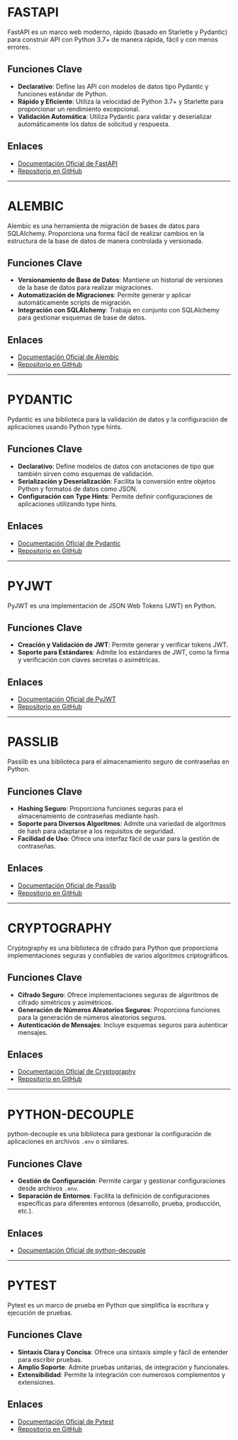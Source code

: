 # FASTAPI

FastAPI es un marco web moderno, rápido (basado en Starlette y Pydantic) para construir API con Python 3.7+ de manera rápida, fácil y con menos errores.

## Funciones Clave

- **Declarativo**: Define las API con modelos de datos tipo Pydantic y funciones estándar de Python.
- **Rápido y Eficiente**: Utiliza la velocidad de Python 3.7+ y Starlette para proporcionar un rendimiento excepcional.
- **Validación Automática**: Utiliza Pydantic para validar y deserializar automáticamente los datos de solicitud y respuesta.

## Enlaces

- [Documentación Oficial de FastAPI](https://fastapi.tiangolo.com/)
- [Repositorio en GitHub](https://github.com/tiangolo/fastapi)

---

# ALEMBIC

Alembic es una herramienta de migración de bases de datos para SQLAlchemy. Proporciona una forma fácil de realizar cambios en la estructura de la base de datos de manera controlada y versionada.

## Funciones Clave

- **Versionamiento de Base de Datos**: Mantiene un historial de versiones de la base de datos para realizar migraciones.
- **Automatización de Migraciones**: Permite generar y aplicar automáticamente scripts de migración.
- **Integración con SQLAlchemy**: Trabaja en conjunto con SQLAlchemy para gestionar esquemas de base de datos.

## Enlaces

- [Documentación Oficial de Alembic](https://alembic.sqlalchemy.org/en/latest/)
- [Repositorio en GitHub](https://github.com/sqlalchemy/alembic)

---

# PYDANTIC

Pydantic es una biblioteca para la validación de datos y la configuración de aplicaciones usando Python type hints.

## Funciones Clave

- **Declarativo**: Define modelos de datos con anotaciones de tipo que también sirven como esquemas de validación.
- **Serialización y Deserialización**: Facilita la conversión entre objetos Python y formatos de datos como JSON.
- **Configuración con Type Hints**: Permite definir configuraciones de aplicaciones utilizando type hints.

## Enlaces

- [Documentación Oficial de Pydantic](https://pydantic-docs.helpmanual.io/)
- [Repositorio en GitHub](https://github.com/samuelcolvin/pydantic)

---

# PYJWT

PyJWT es una implementación de JSON Web Tokens (JWT) en Python.

## Funciones Clave

- **Creación y Validación de JWT**: Permite generar y verificar tokens JWT.
- **Soporte para Estándares**: Admite los estándares de JWT, como la firma y verificación con claves secretas o asimétricas.

## Enlaces

- [Documentación Oficial de PyJWT](https://pyjwt.readthedocs.io/en/stable/)
- [Repositorio en GitHub](https://github.com/jpadilla/pyjwt)

---

# PASSLIB

Passlib es una biblioteca para el almacenamiento seguro de contraseñas en Python.

## Funciones Clave

- **Hashing Seguro**: Proporciona funciones seguras para el almacenamiento de contraseñas mediante hash.
- **Soporte para Diversos Algoritmos**: Admite una variedad de algoritmos de hash para adaptarse a los requisitos de seguridad.
- **Facilidad de Uso**: Ofrece una interfaz fácil de usar para la gestión de contraseñas.

## Enlaces

- [Documentación Oficial de Passlib](https://passlib.readthedocs.io/en/stable/)
- [Repositorio en GitHub](https://github.com/hynek/structlog)

---

# CRYPTOGRAPHY

Cryptography es una biblioteca de cifrado para Python que proporciona implementaciones seguras y confiables de varios algoritmos criptográficos.

## Funciones Clave

- **Cifrado Seguro**: Ofrece implementaciones seguras de algoritmos de cifrado simétricos y asimétricos.
- **Generación de Números Aleatorios Seguros**: Proporciona funciones para la generación de números aleatorios seguros.
- **Autenticación de Mensajes**: Incluye esquemas seguros para autenticar mensajes.

## Enlaces

- [Documentación Oficial de Cryptography](https://cryptography.io/en/latest/)
- [Repositorio en GitHub](https://github.com/pyca/cryptography)

---

# PYTHON-DECOUPLE

python-decouple es una biblioteca para gestionar la configuración de aplicaciones en archivos `.env` o similares.

## Funciones Clave

- **Gestión de Configuración**: Permite cargar y gestionar configuraciones desde archivos `.env`.
- **Separación de Entornos**: Facilita la definición de configuraciones específicas para diferentes entornos (desarrollo, prueba, producción, etc.).

## Enlaces

- [Documentación Oficial de python-decouple](https://github.com/henriquebastos/python-decouple)

---

# PYTEST

Pytest es un marco de prueba en Python que simplifica la escritura y ejecución de pruebas.

## Funciones Clave

- **Sintaxis Clara y Concisa**: Ofrece una sintaxis simple y fácil de entender para escribir pruebas.
- **Amplio Soporte**: Admite pruebas unitarias, de integración y funcionales.
- **Extensibilidad**: Permite la integración con numerosos complementos y extensiones.

## Enlaces

- [Documentación Oficial de Pytest](https://docs.pytest.org/en/latest/)
- [Repositorio en GitHub](https://github.com/pytest-dev/pytest)

